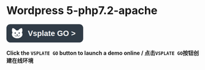 # Wordpress 5-php7.2-apache

<a href="https://www.vsplate.com/?docker-compose=https://github.com/vsplate/dcenvs/wordpress/5-php7.2-apache"><img alt="VSPLATE GO" src="https://raw.githubusercontent.com/vsplate/images/master/vsgo_btn.png" width="200px"></a>

**Click the `VSPLATE GO` button to launch a demo online / 点击`VSPLATE GO`按钮创建在线环境**